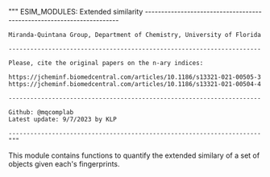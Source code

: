 """                     ESIM_MODULES: Extended similarity
    ----------------------------------------------------------------------
    
    Miranda-Quintana Group, Department of Chemistry, University of Florida 
    
    ----------------------------------------------------------------------
    
    Please, cite the original papers on the n-ary indices:

    https://jcheminf.biomedcentral.com/articles/10.1186/s13321-021-00505-3
    https://jcheminf.biomedcentral.com/articles/10.1186/s13321-021-00504-4 

    ----------------------------------------------------------------------

    Github: @mqcomplab
    Latest update: 9/7/2023 by KLP

    ----------------------------------------------------------------------"""

This module contains functions to quantify the extended similary of a set of objects given each's fingerprints.

